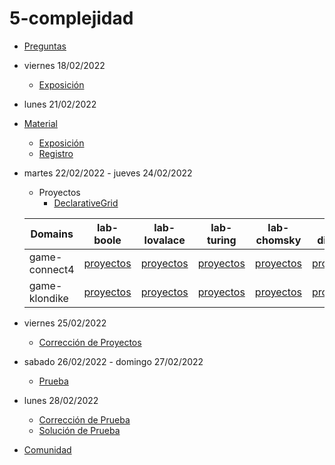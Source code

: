 # 5-complejidad

- [Preguntas](https://escuela.it/masters/master-programacion-diseno-software/estudiantes/complejidad)
- viernes 18/02/2022
  - [Exposición](https://escuela.it/masters/master-programacion-diseno-software/estudiantes/complejidad)
- lunes 21/02/2022
- [Material](https://github.com/USantaTecla-0-general/3-publicaciones/tree/master/USantaTecla/1-fundamentos/3-complejidad)
  - [Exposición](https://escuela.it/master-programacion-diseno-software)
  - [Registro](https://forms.gle/wUmy3AiLW97LjpbP6)
- martes 22/02/2022 - jueves 24/02/2022
  - Proyectos
    - [DeclarativeGrid](https://forms.gle/nM6NemfzA5onwEbo9)

  |Domains|lab-boole|lab-lovalace|lab-turing|lab-chomsky|lab-dijkstra|  cafeteria |
  |-------|---------|------------|----------|-----------|--------------|--------------|
  |game-connect4|[proyectos](https://github.com/USantaTecla-ed-mpds/lab-boole/tree/master/tech-plantuml/game-connect4/semanaActual) |[proyectos](https://github.com/USantaTecla-ed-mpds/lab-lovalace/tree/master/tech-plantuml/game-connect4)        |[proyectos](https://github.com/USantaTecla-ed-mpds/lab-turing/tree/master/tech-plantuml/game-connect4) |[proyectos](https://github.com/USantaTecla-ed-mpds/lab-chomsky/tree/master/tech-plantuml/game-connect4)  |[proyectos](https://github.com/USantaTecla-ed-mpds/lab-dijkstra/tree/master/tech-plantuml/game-connect4/semanaActual) | [crítica](https://github.com/USantaTecla-ed-mpds/cafeteria/tree/master/tech-plantuml/game-connect4/criticaSemanaActual)|
  |game-klondike|[proyectos](https://github.com/USantaTecla-ed-mpds/lab-boole/tree/master/tech-plantuml/game-klondike/semanaActual) |[proyectos](https://github.com/USantaTecla-ed-mpds/lab-lovalace/tree/master/tech-plantuml/game-klondike)   |[proyectos](https://github.com/USantaTecla-ed-mpds/lab-turing/tree/master/tech-plantuml/game-klondike/semanaActual)  |[proyectos](https://github.com/USantaTecla-ed-mpds/lab-chomsky/tree/master/tech-plantuml/game-klondike)   |[proyectos](https://github.com/USantaTecla-ed-mpds/lab-dijkstra/tree/master/tech-plantuml/game-klondike/semanaActual) | [crítica](https://github.com/USantaTecla-ed-mpds/cafeteria/tree/master/tech-plantuml/game-klondike/criticaSemanaActual)|
- viernes 25/02/2022
  - [Corrección de Proyectos](https://escuela.it/master-programacion-diseno-software)
- sabado 26/02/2022 - domingo 27/02/2022
  - [Prueba](https://forms.gle/vG7TZwZVmfjJRSPP9)
- lunes 28/02/2022
  - [Corrección de Prueba](https://escuela.it/master-programacion-diseno-software)
  - [Solución de Prueba]()
- [Comunidad](https://app.slack.com/client/T02S3KYD464/C02TCP63Y1G)

